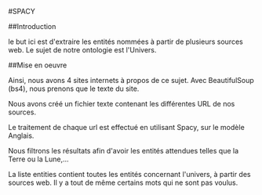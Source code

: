 #SPACY

##Introduction

le but ici est d'extraire les entités nommées à partir de plusieurs sources web. Le sujet de notre ontologie est l'Univers.


##Mise en oeuvre

Ainsi, nous avons 4 sites internets à propos de ce sujet. Avec BeautifulSoup (bs4), nous prenons que le texte du site.

Nous avons créé un fichier texte contenant les différentes URL de nos sources.

Le traitement de chaque url est effectué en utilisant Spacy, sur le modèle Anglais.

Nous filtrons les résultats afin d'avoir les entités attendues telles que la Terre ou la Lune,...

La liste entities contient toutes les entités concernant l'univers, à partir des sources web. Il y a tout de même certains mots qui ne sont pas voulus.
